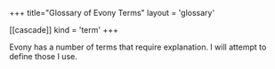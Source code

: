 +++
title="Glossary of Evony Terms"
layout = 'glossary'

[[cascade]]
  kind = 'term'
+++

Evony has a number of terms that require explanation.  I will attempt to define those I use.

